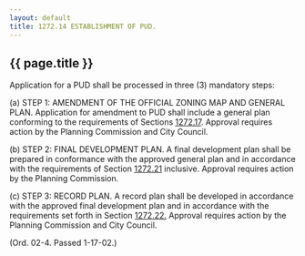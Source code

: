 ```yaml
---
layout: default 
title: 1272.14 ESTABLISHMENT OF PUD.
---
```


{{ page.title }}
----------------

Application for a PUD shall be processed in three (3) mandatory steps:

​(a) STEP 1: AMENDMENT OF THE OFFICIAL ZONING MAP AND GENERAL PLAN.
Application for amendment to PUD shall include a general plan conforming
to the requirements of Sections [1272.17](53cef663.html). Approval
requires action by the Planning Commission and City Council.

​(b) STEP 2: FINAL DEVELOPMENT PLAN. A final development plan shall be
prepared in conformance with the approved general plan and in accordance
with the requirements of Section [1272.21](54128743.html) inclusive.
Approval requires action by the Planning Commission.

​(c) STEP 3: RECORD PLAN. A record plan shall be developed in accordance
with the approved final development plan and in accordance with the
requirements set forth in Section [1272.22.](542fa170.html) Approval
requires action by the Planning Commission and City Council.

(Ord. 02-4. Passed 1-17-02.)
